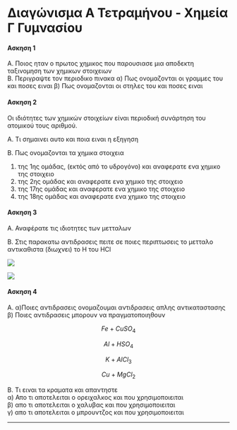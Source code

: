 <script type="text/javascript" async
  src="https://cdnjs.cloudflare.com/ajax/libs/mathjax/2.7.2/MathJax.js?config=TeX-MML-AM_CHTML">
</script>


# Διαγώνισμα Α Τετραμήνου - Χημεία Γ Γυμνασίου

#### Ασκηση 1
Α. Ποιος ηταν ο πρωτος χημικος που παρουσιασε μια αποδεκτη ταξινομηση των χημικων στοιχειων  
Β. Περιγραψτε τον περιοδικο πινακα
α) Πως ονομαζονται οι γραμμες του και ποσες ειναι
β) Πως ονομαζονται οι στηλες του και ποσες ειναι


#### Ασκηση 2
Οι ιδιότητες των χημικών στοιχείων είναι περιοδική συνάρτηση του ατομικού τους αριθμού. 

Α. Τι σημαινει αυτο και ποια ειναι η εξηγηση

Β. Πως ονομαζονται τα χημικα στοιχεια
1) της 1ης ομάδας, (εκτός από το υδρογόνο) και αναφερατε  ενα χημικο της στοιχειο  
2) της 2ης ομάδας και αναφερατε  ενα χημικο της στοιχειο  
3) της 17ης ομάδας  και αναφερατε  ενα χημικο της στοιχειο  
4) της 18ης ομάδας και αναφερατε  ενα χημικο της στοιχειο  

#### Ασκηση 3
Α. Αναφέρατε τις ιδιοτητες των μετταλων   

Β. Στις παρακατω αντιδρασεις πειτε σε ποιες περιπτωσεις το μετταλο αντικαθιστα (διωχνει) το Η του HCl

![](img/metala3.jpg)

![](img/metala2.jpg)
 


#### Ασκηση 4
Α. α)Ποιες αντιδρασεις ονομαζουμαι αντιδρασεις απλης αντικαταστασης  
β) Ποιες αντιδρασεις μπορουν να πραγματοποιηθουν


$$
Fe + CuSO_4
$$

$$
Al + HSO_4
$$
 
    
$$
K + AlCl_3
$$  
   

$$
Cu + MgCl_2
$$


Β. Τι ειναι τα κραματα και απαντηστε  
α) Απο τι αποτελειται ο ορειχαλκος και που χρησιμοποιειται  
β) απο τι αποτελειται ο χαλυβας και που χρησιμοποιειται  
γ) απο τι αποτελειται ο μπρουντζος και που χρησιμοποιειται  
       
        
           
---       

